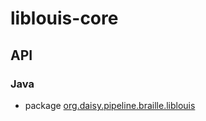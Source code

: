 <link rev="dp2:doc" href="./"/>
<link rel="rdf:type" href="http://www.daisy.org/ns/pipeline/apidoc"/>

# liblouis-core

## API

### Java

- package <a href="java/org/daisy/pipeline/braille/liblouis/" class="apidoc">org.daisy.pipeline.braille.liblouis</a>

